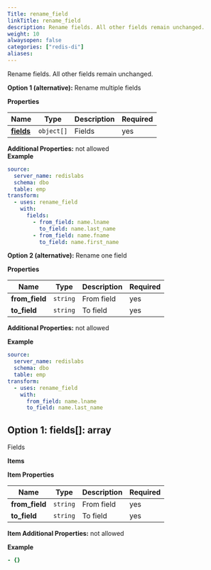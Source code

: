 ```yaml
---
Title: rename_field
linkTitle: rename_field
description: Rename fields. All other fields remain unchanged.
weight: 10
alwaysopen: false
categories: ["redis-di"]
aliases: 
---
```


Rename fields. All other fields remain unchanged.

**Option 1 (alternative):**
Rename multiple fields

**Properties**

| Name                         | Type       | Description | Required |
| ---------------------------- | ---------- | ----------- | -------- |
| [**fields**](#option1fields) | `object[]` | Fields<br/> | yes      |

**Additional Properties:** not allowed  
**Example**

```yaml
source:
  server_name: redislabs
  schema: dbo
  table: emp
transform:
  - uses: rename_field
    with:
      fields:
        - from_field: name.lname
          to_field: name.last_name
        - from_field: name.fname
          to_field: name.first_name
```

**Option 2 (alternative):**
Rename one field

**Properties**

| Name           | Type     | Description     | Required |
| -------------- | -------- | --------------- | -------- |
| **from_field** | `string` | From field<br/> | yes      |
| **to_field**   | `string` | To field<br/>   | yes      |

**Additional Properties:** not allowed  

**Example**

```yaml
source:
  server_name: redislabs
  schema: dbo
  table: emp
transform:
  - uses: rename_field
    with:
      from_field: name.lname
      to_field: name.last_name
```

<a name="option1fields"></a>

## Option 1: fields\[\]: array

Fields

**Items**

**Item Properties**

| Name           | Type     | Description     | Required |
| -------------- | -------- | --------------- | -------- |
| **from_field** | `string` | From field<br/> | yes      |
| **to_field**   | `string` | To field<br/>   | yes      |

**Item Additional Properties:** not allowed  

**Example**

```yaml
- {}
```

